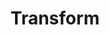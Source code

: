 ---
layout: default
title: Transform
description: "Step 5 - Transform"
lang: en
ref: transform
nav_order: 5
parent: CURATION
---